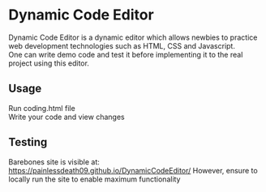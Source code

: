 # Dynamic Code Editor

Dynamic Code Editor is a dynamic editor which allows newbies to practice web development technologies such as HTML, CSS and Javascript.<br>
One can write demo code and test it before implementing it to the real project using this editor.

## Usage

Run coding.html file<br>
Write your code and view changes

## Testing

Barebones site is visible at: https://painlessdeath09.github.io/DynamicCodeEditor/
However, ensure to locally run the site to enable maximum functionality
